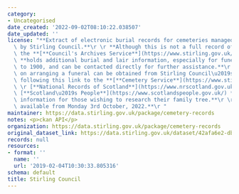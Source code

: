 ```yaml
---
category:
- Uncategorised
date_created: '2022-09-02T08:10:22.038507'
date_updated: ''
license: "**Extract of electronic burial records for cemeteries managed and maintained\
  \ by Stirling Council.**\r \r **Although this is not a full record of interments,\
  \ the **[**Council's Archives Service**](https://www.stirling.gov.uk/libraries-archives/archives/)\
  \ **holds additional burial and lair information, especially for funerals prior\
  \ to 1900, and can be contacted directly for further assistance.**\r \r **Information\
  \ on arranging a funeral can be obtained from Stirling Council\u2019s website by\
  \ following this link to the **[**Cemetery Service**](https://www.stirling.gov.uk/licensing-legal/births-marriages-death/cemeteries/)**.**\r\
  \ \r [**National Records of Scotland**](https://www.nrscotland.gov.uk/) **and**\
  \ [**Scotland\u2019s People**](https://www.scotlandspeople.gov.uk/) **provide useful\
  \ information for those wishing to research their family tree.**\r \r **Next update\
  \ available from Monday 3rd October, 2022.**\r "
maintainer: https://data.stirling.gov.uk/package/cemetery-records
notes: <p>ckan API</p>
organization: https://data.stirling.gov.uk/package/cemetery-records
original_dataset_link: https://data.stirling.gov.uk/dataset/42afa6e2-db91-4940-b7bd-50ab8b4dd2c1/resource/e2c373ba-86b8-404c-8ff7-4d91cd9acb59/download/20220902-stirling-council-burial-records-as-at-01.09.2022.csv
records: null
resources:
- format: ''
  name: ''
  url: '2019-02-04T10:30:33.805316'
schema: default
title: Stirling Council
---
```

